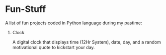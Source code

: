 # Fun-Stuff

A list of fun projects coded in Python language during my pastime: 

1) Clock 

      A digital clock that displays time (12Hr System), date, day, and a random motivational quote to kickstart your day.
